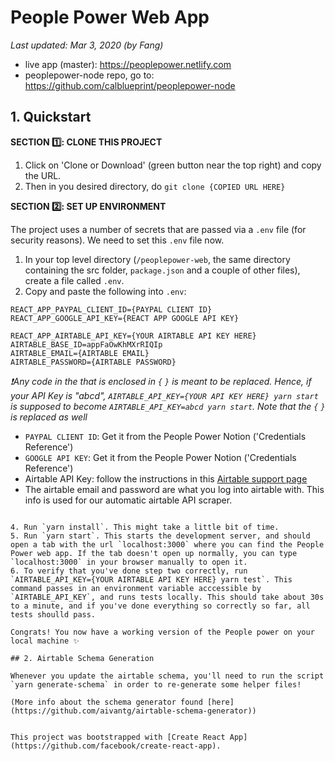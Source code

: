 # People Power Web App

_Last updated: Mar 3, 2020 (by Fang)_

- live app (master): https://peoplepower.netlify.com
- peoplepower-node repo, go to: https://github.com/calblueprint/peoplepower-node

## 1. Quickstart

**SECTION 1️⃣: CLONE THIS PROJECT**

1. Click on 'Clone or Download' (green button near the top right) and copy the URL.
2. Then in you desired directory, do `git clone {COPIED URL HERE}`

**SECTION 2️⃣: SET UP ENVIRONMENT**

The project uses a number of secrets that are passed via a `.env` file (for security reasons). We need to set this `.env` file now.

1. In your top level directory (`/peoplepower-web`, the same directory containing the src folder, `package.json` and a couple of other files), create a file called `.env`.
2. Copy and paste the following into `.env`:

```
REACT_APP_PAYPAL_CLIENT_ID={PAYPAL CLIENT ID}
REACT_APP_GOOGLE_API_KEY={REACT APP GOOGLE API KEY}

REACT_APP_AIRTABLE_API_KEY={YOUR AIRTABLE API KEY HERE}
AIRTABLE_BASE_ID=appFaOwKhMXrRIQIp
AIRTABLE_EMAIL={AIRTABLE EMAIL}
AIRTABLE_PASSWORD={AIRTABLE PASSWORD}
```

_❗️Any code in the that is enclosed in `{` `}` is meant to be replaced. Hence, if your API Key is "abcd", `AIRTABLE_API_KEY={YOUR API KEY HERE} yarn start` is supposed to become `AIRTABLE_API_KEY=abcd yarn start`. Note that the `{` `}` is replaced as well_

- `PAYPAL CLIENT ID`: Get it from the People Power Notion ('Credentials Reference')
- `GOOGLE API KEY`: Get it from the People Power Notion ('Credentials Reference')
- Airtable API Key: follow the instructions in this [Airtable support page](https://support.airtable.com/hc/en-us/articles/219046777-How-do-I-get-my-API-key-)
- The airtable email and password are what you log into airtable with. This info is used for our automatic airtable API scraper.

```

4. Run `yarn install`. This might take a little bit of time.
5. Run `yarn start`. This starts the development server, and should open a tab with the url `localhost:3000` where you can find the People Power web app. If the tab doesn't open up normally, you can type `localhost:3000` in your browser manually to open it.
6. To verify that you've done step two correctly, run `AIRTABLE_API_KEY={YOUR AIRTABLE API KEY HERE} yarn test`. This command passes in an environment variable acccessible by `AIRTABLE_API_KEY`, and runs tests locally. This should take about 30s to a minute, and if you've done everything so correctly so far, all tests shoulld pass.

Congrats! You now have a working version of the People power on your local machine ✨

## 2. Airtable Schema Generation

Whenever you update the airtable schema, you'll need to run the script `yarn generate-schema` in order to re-generate some helper files!

(More info about the schema generator found [here](https://github.com/aivantg/airtable-schema-generator))


This project was bootstrapped with [Create React App](https://github.com/facebook/create-react-app).
```
